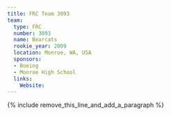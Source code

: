 ```yaml
---
title: FRC Team 3093
team:
  type: FRC
  number: 3093
  name: Bearcats
  rookie_year: 2009
  location: Monroe, WA, USA
  sponsors:
  - Boeing
  - Monroe High School
  links:
    Website:
---
```


{% include remove_this_line_and_add_a_paragraph %}
